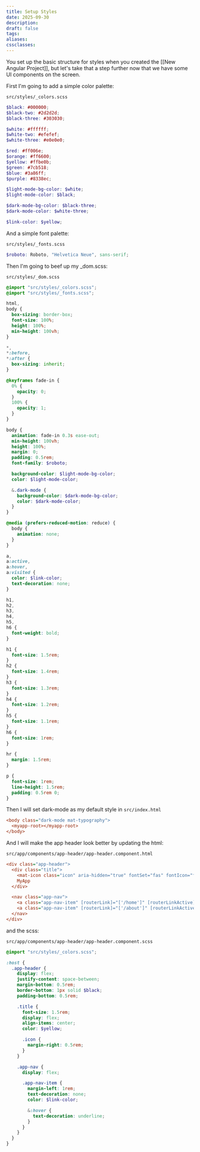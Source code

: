 ```yaml
---
title: Setup Styles
date: 2025-09-30
description:
draft: false
tags:
aliases:
cssclasses:
---
```


You set up the basic structure for styles when you created the [[New Angular Project]], but let's take that a step further now that we have some UI components on the screen.

First I'm going to add a simple color palette:

`src/styles/_colors.scss`

```scss
$black: #000000;
$black-two: #2d2d2d;
$black-three: #303030;

$white: #ffffff;
$white-two: #efefef;
$white-three: #e0e0e0;

$red: #ff006e;
$orange: #ff6600;
$yellow: #ffbe0b;
$green: #7cb518;
$blue: #3a86ff;
$purple: #8338ec;

$light-mode-bg-color: $white;
$light-mode-color: $black;

$dark-mode-bg-color: $black-three;
$dark-mode-color: $white-three;

$link-color: $yellow;
```

And a simple font palette:

`src/styles/_fonts.scss`

```scss
$roboto: Roboto, "Helvetica Neue", sans-serif;
```

Then I'm going to beef up my \_dom.scss:

`src/styles/_dom.scss`

```scss
@import "src/styles/_colors.scss";
@import "src/styles/_fonts.scss";

html,
body {
  box-sizing: border-box;
  font-size: 100%;
  height: 100%;
  min-height: 100vh;
}

*,
*:before,
*:after {
  box-sizing: inherit;
}

@keyframes fade-in {
  0% {
    opacity: 0;
  }
  100% {
    opacity: 1;
  }
}

body {
  animation: fade-in 0.3s ease-out;
  min-height: 100vh;
  height: 100%;
  margin: 0;
  padding: 0.5rem;
  font-family: $roboto;

  background-color: $light-mode-bg-color;
  color: $light-mode-color;

  &.dark-mode {
    background-color: $dark-mode-bg-color;
    color: $dark-mode-color;
  }
}

@media (prefers-reduced-motion: reduce) {
  body {
    animation: none;
  }
}

a,
a:active,
a:hover,
a:visited {
  color: $link-color;
  text-decoration: none;
}

h1,
h2,
h3,
h4,
h5,
h6 {
  font-weight: bold;
}

h1 {
  font-size: 1.5rem;
}
h2 {
  font-size: 1.4rem;
}
h3 {
  font-size: 1.3rem;
}
h4 {
  font-size: 1.2rem;
}
h5 {
  font-size: 1.1rem;
}
h6 {
  font-size: 1rem;
}

hr {
  margin: 1.5rem;
}

p {
  font-size: 1rem;
  line-height: 1.5rem;
  padding: 0.5rem 0;
}
```

Then I will set dark-mode as my default style in `src/index.html`

```ini
<body class="dark-mode mat-typography">
  <myapp-root></myapp-root>
</body>
```

And I will make the app header look better by updating the html:

`src/app/components/app-header/app-header.component.html`

```ini
<div class="app-header">
  <div class="title">
    <mat-icon class="icon" aria-hidden="true" fontSet="fas" fontIcon="fa-list-check"></mat-icon>
    MyApp
  </div>

  <nav class="app-nav">
    <a class="app-nav-item" [routerLink]="['/home']" [routerLinkActive]="'active'">Home</a>
    <a class="app-nav-item" [routerLink]="['/about']" [routerLinkActive]="'active'">About</a>
  </nav>
</div>
```

and the scss:

`src/app/components/app-header/app-header.component.scss`

```scss
@import "src/styles/_colors.scss";

:host {
  .app-header {
    display: flex;
    justify-content: space-between;
    margin-bottom: 0.5rem;
    border-bottom: 1px solid $black;
    padding-bottom: 0.5rem;

    .title {
      font-size: 1.5rem;
      display: flex;
      align-items: center;
      color: $yellow;

      .icon {
        margin-right: 0.5rem;
      }
    }

    .app-nav {
      display: flex;

      .app-nav-item {
        margin-left: 1rem;
        text-decoration: none;
        color: $link-color;

        &:hover {
          text-decoration: underline;
        }
      }
    }
  }
}
```
